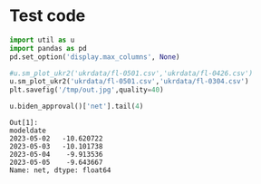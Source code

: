 # Test code

```python
import util as u
import pandas as pd
pd.set_option('display.max_columns', None)
```














```python
#u.sm_plot_ukr2('ukrdata/fl-0501.csv','ukrdata/fl-0426.csv')
u.sm_plot_ukr2('ukrdata/fl-0501.csv','ukrdata/fl-0304.csv')
plt.savefig('/tmp/out.jpg',quality=40)
```























```python
u.biden_approval()['net'].tail(4)
```

```text
Out[1]: 
modeldate
2023-05-02   -10.620722
2023-05-03   -10.101738
2023-05-04    -9.913536
2023-05-05    -9.643667
Name: net, dtype: float64
```

